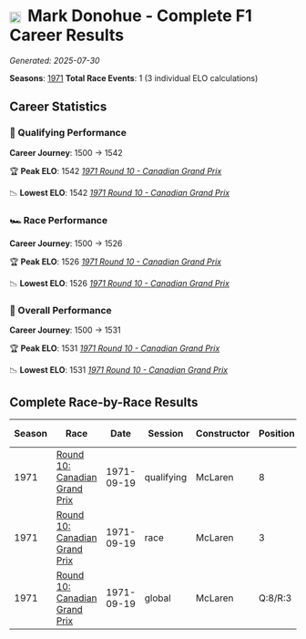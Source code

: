# <img src="https://upload.wikimedia.org/wikipedia/commons/a/a4/Flag_of_the_United_States.svg" alt="United States" width="20" height="auto" style="vertical-align: middle; margin-right: 5px;" onerror="this.outerHTML='🇺🇸'; this.style.marginRight='5px';"/> Mark Donohue - Complete F1 Career Results

*Generated: 2025-07-30*

**Seasons**: [1971](../results/1971-season-report.md)
**Total Race Events**: 1 (3 individual ELO calculations)

## Career Statistics

### 🏁 Qualifying Performance
**Career Journey**: 1500 → 1542

🏆 **Peak ELO**: 1542
   *[1971 Round 10 - Canadian Grand Prix](../results/1971-season-report.md#round-10-canadian-grand-prix)*

📉 **Lowest ELO**: 1542
   *[1971 Round 10 - Canadian Grand Prix](../results/1971-season-report.md#round-10-canadian-grand-prix)*

### 🏎️ Race Performance
**Career Journey**: 1500 → 1526

🏆 **Peak ELO**: 1526
   *[1971 Round 10 - Canadian Grand Prix](../results/1971-season-report.md#round-10-canadian-grand-prix)*

📉 **Lowest ELO**: 1526
   *[1971 Round 10 - Canadian Grand Prix](../results/1971-season-report.md#round-10-canadian-grand-prix)*

### 🌟 Overall Performance
**Career Journey**: 1500 → 1531

🏆 **Peak ELO**: 1531
   *[1971 Round 10 - Canadian Grand Prix](../results/1971-season-report.md#round-10-canadian-grand-prix)*

📉 **Lowest ELO**: 1531
   *[1971 Round 10 - Canadian Grand Prix](../results/1971-season-report.md#round-10-canadian-grand-prix)*


## Complete Race-by-Race Results

| Season | Race | Date | Session | Constructor | Position | Starting ELO | ELO Change | Final ELO | Teammate |
|--------|------|------|---------|-------------|----------|--------------|------------|-----------|----------|
| 1971 | [Round 10: Canadian Grand Prix](../results/1971-season-report.md#round-10-canadian-grand-prix) | 1971-09-19 | qualifying | McLaren | 8 | 1500 | +42 | 1542 | <img src="https://upload.wikimedia.org/wikipedia/commons/3/3e/Flag_of_New_Zealand.svg" alt="New Zealand" width="20" height="auto" style="vertical-align: middle; margin-right: 5px;" onerror="this.outerHTML='🇳🇿'; this.style.marginRight='5px';"/> Denny Hulme |
| 1971 | [Round 10: Canadian Grand Prix](../results/1971-season-report.md#round-10-canadian-grand-prix) | 1971-09-19 | race | McLaren | 3 | 1500 | +26 | 1526 | <img src="https://upload.wikimedia.org/wikipedia/commons/3/3e/Flag_of_New_Zealand.svg" alt="New Zealand" width="20" height="auto" style="vertical-align: middle; margin-right: 5px;" onerror="this.outerHTML='🇳🇿'; this.style.marginRight='5px';"/> Denny Hulme |
| 1971 | [Round 10: Canadian Grand Prix](../results/1971-season-report.md#round-10-canadian-grand-prix) | 1971-09-19 | global | McLaren | Q:8/R:3 | 1500 | +31 | 1531 | <img src="https://upload.wikimedia.org/wikipedia/commons/3/3e/Flag_of_New_Zealand.svg" alt="New Zealand" width="20" height="auto" style="vertical-align: middle; margin-right: 5px;" onerror="this.outerHTML='🇳🇿'; this.style.marginRight='5px';"/> Denny Hulme |
